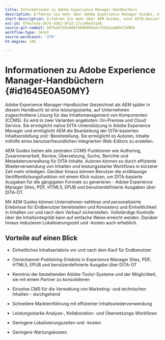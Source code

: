 ```yaml
---
title: Informationen zu Adobe Experience Manager-Handbüchern
description: Erfahren Sie mehr über Adobe Experience Manager Guides, eine DITA-basierte Content-Management-Lösung für Unternehmen. Machen Sie sich mit den Vorteilen von AEM Guides vertraut.
short-description: Erfahren Sie mehr über AEM Guides, eine DITA-basierte Content-Management-Lösung für Unternehmen.
exl-id: 474e7eab-3474-4362-9f1d-17cc98e53184
source-git-commit: b8fba97d5e686fd09b094a6cf5b52aa08ef2d069
workflow-type: tm+mt
source-wordcount: '279'
ht-degree: 10%

---
```


# Informationen zu Adobe Experience Manager-Handbüchern {#id1645E0A50MY}

Adobe Experience Manager-Handbücher \(bezeichnet als *AEM* später in diesem Handbuch\) ist eine leistungsstarke, auf Unternehmen zugeschnittene Lösung für das Inhaltsmanagement von Komponenten \(CCMS\). Es wird in zwei Varianten angeboten: On-Premise und Cloud Service. Sie ermöglicht native DITA-Unterstützung in Adobe Experience Manager und ermöglicht AEM die Bearbeitung der DITA-basierten Inhaltserstellung und -Bereitstellung. Sie ermöglicht es Autoren, Inhalte mithilfe eines benutzerfreundlichen integrierten Web-Editors zu erstellen.

AEM Guides bieten alle zentralen CCMS-Funktionen wie Authoring, Zusammenarbeit, Review, Übersetzung, Suche, Berichte und Metadatenverwaltung für DITA-Inhalte. Autoren können so durch effiziente Wiederverwendung von Inhalten und leistungsstarke Workflows in kürzerer Zeit mehr erledigen. Darüber hinaus können Benutzer die erstklassige Veröffentlichungsfunktion mit einem Klick nutzen, um DITA-basierte Ausgaben für die gängigsten Formate zu generieren - Adobe Experience Manager Sites, PDF, HTML5, EPUB und benutzerdefinierte Ausgaben über DITA-OT.

Mit AEM Guides können Unternehmen nahtlose und personalisierte Erlebnisse für Endbenutzer bereitstellen und Konsistenz und Einheitlichkeit in Inhalten vor und nach dem Verkauf sicherstellen. Vollständige Kontrolle über die Inhaltsintegrität kann auf einfache Weise erreicht werden. Darüber hinaus reduzieren Lokalisierungszeit und -kosten auch erheblich.

## Vorteile auf einen Blick

- Einheitliches Inhaltserlebnis vor und nach dem Kauf für Endbenutzer

- Omnichannel-Publishing-Erlebnis in Experience Manager Sites, PDF, HTML5, EPUB und benutzerdefinierte Ausgabe über DITA-OT

- Kenntnis der bestehenden Adobe-Tools/-Systeme und der Möglichkeit, sie mit einem Partner zu konsolidieren

- Einzelne CMS für die Verwaltung von Marketing- und technischen Inhalten - durchgehend

- Schnellere Markteinführung mit effizienter Inhaltswiederverwendung

- Leistungsstarke Analyse-, Kollaboration- und Übersetzungs-Workflows

- Geringere Lokalisierungszeiten und -kosten

- Geringere Wartungskosten
